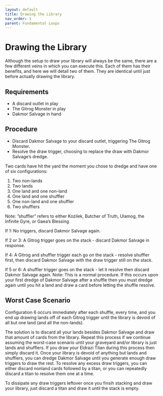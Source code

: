 ```yaml
---
layout: default
title: Drawing the Library
nav_order: 1
parent: Fundamental Loops
---
```


# Drawing the Library

Although the setup to draw your library will always be the same, there are a few different veins in which you can execute this. Each of them has their benefits, and here we will detail two of them. They are identical until just before actually drawing the library.

## Requirements

* A discard outlet in play
* The Gitrog Monster in play
* Dakmor Salvage in hand

## Procedure

* Discard Dakmor Salvage to your discard outlet, triggering The Gitrog Monster.
* Resolve the draw trigger, choosing to replace the draw with Dakmor Salvage’s dredge.

Two cards have hit the yard the moment you chose to dredge and have one of six configurations:
1. Two non-lands
1. Two lands
1. One land and one non-land
1. One land and one shuffler
1. One non-land and one shuffler
1. Two shufflers

Note: ”shuffler” refers to either Kozilek, Butcher of Truth, Ulamog, the Infinite Gyre, or Gaea’s Blessing

If 1: No triggers, discard Dakmor Salvage again.

If 2 or 3: A Gitrog trigger goes on the stack - discard Dakmor Salvage in response.

If 4: A Gitrog and shuffler trigger each go on the stack - resolve shuffler first, then discard Dakmor Salvage with the draw trigger still on the stack.

If 5 or 6: A shuffler trigger goes on the stack - let it resolve then discard Dakmor Salvage again. Note: This is a normal procedure. If this occurs upon your first dredge of Dakmor Salvage after a shuffle then you must dredge again until you hit a land and draw a card before letting the shuffle resolve.

## Worst Case Scenario

Configuration 6 occurs immediately after each shuffle, every time, and you end up drawing lands off of each Gitrog trigger until the library is devoid of all but one land (and all the non-lands).

The solution is to discard all your lands besides Dakmor Salvage and draw that amount of cards from the library. Repeat this process if we continue assuming the worst-case scenario until your graveyard and/or library is just lands and shufflers. If you draw your Eldrazi Titan during this process then simply discard it. Once your library is devoid of anything but lands and shufflers, you can dredge Dakmor Salvage until you generate enough draw triggers to draw the rest. To resolve any excess draw triggers, you can either discard nonland cards followed by a titan, or you can repeatedly discard a titan to resolve them one at a time.

To dissipate any draw triggers leftover once you finsih stacking and draw your library, just discard a titan and draw it until the stack is empty.

